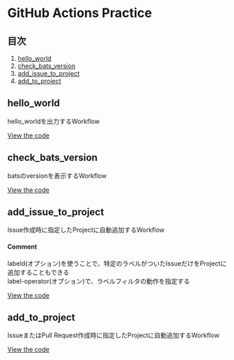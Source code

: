 # GitHub Actions Practice

## 目次
<!-- 番号付きのリスト -->
1. [hello_world](#hello_world)
2. [check_bats_version](#check_bats_version)
3. [add_issue_to_project](#add_issue_to_project)
4. [add_to_project](#add_to_project)


<h2 id="hello_world">hello_world</h2>
hello_worldを出力するWorkflow

[View the code](https://github.com/dev-satoshi/github-actions-practice/blob/main/.github/workflows/hello_world.yml)


<h2 id="check_bats_version">check_bats_version</h2>
batsのversionを表示するWorkflow

[View the code](https://github.com/dev-satoshi/github-actions-practice/blob/main/.github/workflows/check_bats_version.yml)


<h2 id="add_issue_to_project">add_issue_to_project</h2>
Issue作成時に指定したProjectに自動追加するWorkflow

#### Comment
labeld(オプション)を使うことで、特定のラベルがついたIssueだけをProjectに追加することもできる<br>
label-operator(オプション)で、ラベルフィルタの動作を指定する

[View the code](https://github.com/dev-satoshi/github-actions-practice/blob/main/.github/workflows/add_issue_to_project.yml)


<h2 id="add_to_project">add_to_project</h2>
IssueまたはPull Request作成時に指定したProjectに自動追加するWorkflow

[View the code](https://github.com/dev-satoshi/github-actions-practice/blob/main/.github/workflows/add_to_project.yml)
